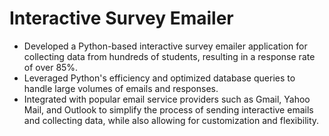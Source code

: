 # Interactive Survey Emailer 

- Developed a Python-based interactive survey emailer application for collecting data from hundreds of students, resulting in a response rate of over 85%.
- Leveraged Python's efficiency and optimized database queries to handle large volumes of emails and responses.
- Integrated with popular email service providers such as Gmail, Yahoo Mail, and Outlook to simplify the process of sending interactive emails and collecting data, while also allowing for customization and flexibility.

